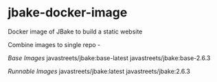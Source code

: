 # jbake-docker-image
Docker image of JBake to build a static website


Combine images to single repo -

*Base Images*
javastreets/jbake:base-latest
javastreets/jbake:base-2.6.3

*Runnable Images*
javastreets/jbake:latest
javastreets/jbake:2.6.3
